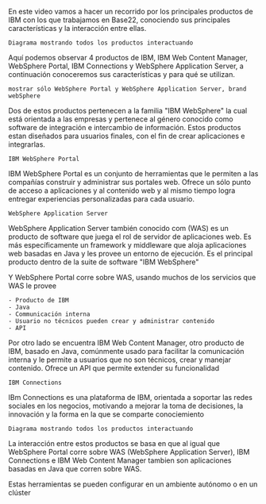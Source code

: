 En este video vamos a hacer un recorrido por los principales productos de IBM con los que trabajamos en Base22, conociendo sus principales características y la interacción entre ellas.
```
Diagrama mostrando todos los productos interactuando
```

Aquí podemos observar 4 productos de IBM, IBM Web Content Manager, WebSphere Portal, IBM Connections y WebSphere Application Server, a continuación conoceremos sus características y para qué se utilizan.

```
mostrar sólo WebSphere Portal y WebSphere Application Server, brand webSphere
```

Dos de estos productos pertenecen a la familia "IBM WebSphere" la cual está orientada a las empresas y pertenece al género conocido como software de integración e intercambio de información. Estos productos estan diseñados para usuarios finales, con el fin de crear aplicaciones e integrarlas.


```
IBM WebSphere Portal
```

IBM WebSphere Portal es un conjunto de herramientas que le permiten a las compañías construir y administrar sus portales web. Ofrece un sólo punto de acceso a aplicaciones y al contenido web y al mismo tiempo logra entregar experiencias personalizadas para cada usuario.

```
WebSphere Application Server
```
WebSphere Application Server también conocido com (WAS) es un producto de software que juega el rol de servidor de aplicaciones web. Es más específicamente un framework y middleware que aloja aplicaciones web basadas en Java y les provee un entorno de ejecución. Es el principal producto dentro de la suite de software "IBM WebSphere"

Y WebSphere Portal corre sobre WAS, usando muchos de los servicios que WAS le provee

```
- Producto de IBM
- Java
- Communicación interna
- Usuario no técnicos pueden crear y administrar contenido
- API
```

Por otro lado se encuentra IBM Web Content Manager, otro producto de IBM, basado en Java, comúnmente usado para facilitar la comunicación interna y le permite a usuarios que no son técnicos, crear y manejar contenido. Ofrece un API que permite extender su funcionalidad

```
IBM Connections
```

IBm Connections es una plataforma de IBM, orientada a soportar las redes sociales en los negocios, motivando a mejorar la toma de decisiones, la innovación y la forma en la que se comparte conociemiento

```
Diagrama mostrando todos los productos interactuando
```

La interacción entre estos productos se basa en que al igual que WebSphere Portal corre sobre WAS (WebSphere Application Server), IBM Connections e IBM Web Content Manager tambien son aplicaciones basadas en Java que corren sobre WAS.

Estas herramientas se pueden configurar en un ambiente autónomo o en un clúster




